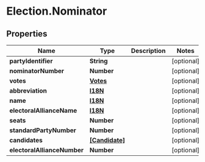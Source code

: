 # Election.Nominator

## Properties

Name | Type | Description | Notes
------------ | ------------- | ------------- | -------------
**partyIdentifier** | **String** |  | [optional] 
**nominatorNumber** | **Number** |  | [optional] 
**votes** | [**Votes**](Votes.md) |  | [optional] 
**abbreviation** | [**I18N**](I18N.md) |  | [optional] 
**name** | [**I18N**](I18N.md) |  | [optional] 
**electoralAllianceName** | [**I18N**](I18N.md) |  | [optional] 
**seats** | **Number** |  | [optional] 
**standardPartyNumber** | **Number** |  | [optional] 
**candidates** | [**[Candidate]**](Candidate.md) |  | [optional] 
**electoralAllianceNumber** | **Number** |  | [optional] 


